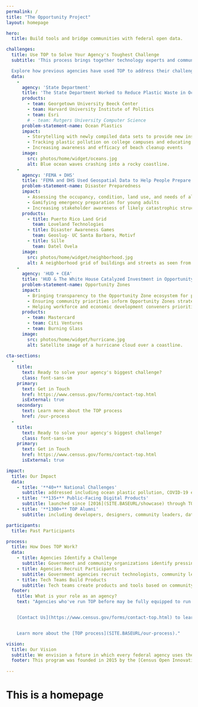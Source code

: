```yaml
---
permalink: /
title: "The Opportunity Project"
layout: homepage

hero:
  title: Build tools and bridge communities with federal open data.

challenges:
  title: Use TOP to Solve Your Agency's Toughest Challenge
  subtitle: 'This process brings together technology experts and community advocates to create real solutions for the public good in months, not years.

  Explore how previous agencies have used TOP to address their challenges:'
  data:
    - 
      agency: 'State Department'
      title: 'The State Department Worked to Reduce Plastic Waste in Oceans'
      products:
        - team: Georgetown University Beeck Center
        - team: Harvard University Institute of Politics
        - team: Esri
        # - team: Rutgers University Computer Science
      problem-statement-name: Ocean Plastics
      impact: 
        - Storytelling with newly compiled data sets to provide new insights and solutions to the problem of ocean plastic pollution
        - Tracking plastic pollution on college campuses and educating students on its impact
        - Increasing awareness and efficacy of beach cleanup events
      image:
        src: photos/home/widget/oceans.jpg
        alt: Blue ocean waves crashing into a rocky coastline.
    - 
      agency: 'FEMA + DHS'
      title: 'FEMA and DHS Used Geospatial Data to Help People Prepare for Disasters'
      problem-statement-name: Disaster Preparedness
      impact: 
        - Assessing the occupancy, condition, land use, and needs of all 1.5 million properties in Puerto Rico
        - Gamifying emergency preparation for young adults 
        - Increasing stakeholder awareness of likely catastrophic structural failure in their areas
      products:
        - title: Puerto Rico Land Grid
          team: Loveland Technologies
        - title: Disaster Awareness Games
          team: Geoslug- UC Santa Barbara, Motivf
        - title: Sille
          team: Datel Ovela
      image:
        src: photos/home/widget/neighborhood.jpg
        alt: A neighborhood grid of buildings and streets as seen from above.
    - 
      agency: 'HUD + CEA'
      title: 'HUD & The White House Catalyzed Investment in Opportunity Zones'
      problem-statement-name: Opportunity Zones
      impact: 
        - Bringing transparency to the Opportunity Zone ecosystem for public and private investment
        - Ensuring community priorities inform Opportunity Zones strategies employed by decision-makers
        - Helping workforce and economic development conveners prioritize inclusive development in their regions
      products:
        - team: Mastercard
        - team: Citi Ventures
        - team: Burning Glass
      image:
        src: photos/home/widget/hurricane.jpg
        alt: Satellite image of a hurricane cloud over a coastline.
    
cta-sections:
  - 
    title: 
      text: Ready to solve your agency's biggest challenge?
      class: font-sans-sm
    primary:
      text: Get in Touch
      href: https://www.census.gov/forms/contact-top.html
      isExternal: true
    secondary: 
      text: Learn more about the TOP process
      href: /our-process
  - 
    title: 
      text: Ready to solve your agency's biggest challenge?
      class: font-sans-sm
    primary:
      text: Get in Touch
      href: https://www.census.gov/forms/contact-top.html
      isExternal: true

impact:
  title: Our Impact
  data:
    - title: '**40+** National Challenges'
      subtitle: addressed including ocean plastic pollution, COVID-19 economic recovery, disaster response, [and more](SITE.BASEURL/sprints)
    - title: '**135+** Public-Facing Digital Products'
      subtitle: launched since [2016](SITE.BASEURL/showcase) through TOP's 12 week technology development sprints
    - title: '**1300+** TOP Alumni'
      subtitle: including developers, designers, community leaders, data & policy experts, students, and government agencies

participants:
  title: Past Participants

process:
  title: How Does TOP Work?
  data:
    - title: Agencies Identify a Challenge
      subtitle: Government and community organizations identify pressing, public-facing issues
    - title: Agencies Recruit Participants
      subtitle: Government agencies recruit technologists, community leaders, and data experts to participate in a challenge
    - title: Tech Teams Build Products
      subtitle: Tech teams create products and tools based on community feedback. User research and exploration are important steps during this process
  footer:
    title: What is your role as an agency?
    text: "Agencies who've run TOP before may be fully equipped to run the TOP process by themselves using our [DIY toolkit](SITE.BASEURL/topx-toolkit/introduction). If this is your first time participating in TOP, our team is here to provide all the support and guidance needed to run a successful sprint. Facilitating a sprint typically requires about 10 hours of work for 12 weeks.


    [Contact Us](https://www.census.gov/forms/contact-top.html) to learn more about how TOP can work at your agency.


    Learn more about the [TOP process](SITE.BASEURL/our-process)."

vision:
  title: Our Vision
  subtitle: We envision a future in which every federal agency uses the TOP model. We're empowering you with the [resources and tools](SITE.BASEURL/topx-toolkit/introduction) you need to lead open innovation.
  footer: This program was founded in 2015 by the [Census Open Innovation Labs](https://coil.census.gov/)
        
---
```


# This is a homepage